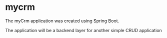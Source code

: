 # mycrm

The myCrm application was created using Spring Boot. 

The application will be a backend layer for another simple CRUD application